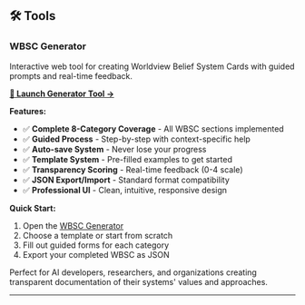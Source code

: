 ## 🛠️ Tools

### WBSC Generator
Interactive web tool for creating Worldview Belief System Cards with guided prompts and real-time feedback.

**[🚀 Launch Generator Tool →](https://rumagoso.github.io/worldview-belief-system-card/tools/generator/)**

**Features:**
- ✅ **Complete 8-Category Coverage** - All WBSC sections implemented
- ✅ **Guided Process** - Step-by-step with context-specific help
- ✅ **Auto-save System** - Never lose your progress
- ✅ **Template System** - Pre-filled examples to get started
- ✅ **Transparency Scoring** - Real-time feedback (0-4 scale)
- ✅ **JSON Export/Import** - Standard format compatibility
- ✅ **Professional UI** - Clean, intuitive, responsive design

**Quick Start:**
1. Open the [WBSC Generator](https://rumagoso.github.io/worldview-belief-system-card/tools/generator/)
2. Choose a template or start from scratch
3. Fill out guided forms for each category
4. Export your completed WBSC as JSON

Perfect for AI developers, researchers, and organizations creating transparent documentation of their systems' values and approaches.

---
